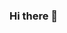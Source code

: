 ### Hi there 👋
<!--
<a href="https://www.instagram.com/abhishknads/">
  <img align="left" alt="hanna's Instagram" width="22px" src="https://raw.githubusercontent.com/hussainweb/hussainweb/main/icons/instagram.png" />
</a>
<a href="https://discord.gg/XTW52Kt">
  <img align="left" alt="hanna's Discord" width="22px" src="https://raw.githubusercontent.com/peterthehan/peterthehan/master/assets/discord.svg" />
</a>
<a href="https://www.linkedin.com/in/abhisheknaiidu/">
  <img align="left" alt="hanna's LinkedIN" width="22px" src="https://raw.githubusercontent.com/peterthehan/peterthehan/master/assets/linkedin.svg" />
</a>
<a href="https://open.spotify.com/user/hannaromero2?si=ff737ede578c4528">
  <img align="left" alt="hanna's Spotify" width="22px" src="https://raw.githubusercontent.com/peterthehan/peterthehan/master/assets/spotify.svg" />
</a>

![snake gif](https://github.com/AvidCoder101/AvidCoder101/blob/output/github-contribution-grid-snake.gif)


##My github stats
<p align="center"> <img src="https://github-readme-stats.vercel.app/api?username=hannaromero2&show_icons=true&theme=radical" alt="hannaromero2" />
-->
